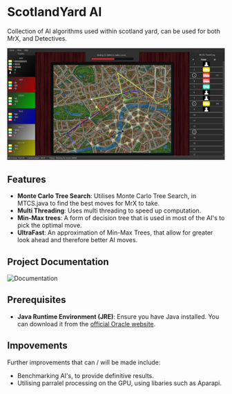 # ScotlandYard AI

Collection of AI algorithms used within scotland yard, can be used for both MrX, and Detectives.

<img src="ScotImg.png">

## Features

- **Monte Carlo Tree Search**: Utilises Monte Carlo Tree Search, in MTCS.java to find the best moves for MrX to take.
- **Multi Threading**: Uses multi threading to speed up computation.
- **Min-Max trees**: A form of decision tree that is used in most of the AI's to pick the optimal move.
- **UltraFast**: An approximation of Min-Max Trees, that allow for greater look ahead and therefore better AI moves.

## Project Documentation

![Documentation](https://docs.google.com/document/d/10P0K3mW9pUqetGPaQNBEHKmPo4Igr67vwqyL1C7Fguk/edit?usp=sharing)

## Prerequisites

- **Java Runtime Environment (JRE)**: Ensure you have Java installed. You can download it from the [official Oracle website](https://www.oracle.com/java/technologies/downloads/).

## Impovements
Further improvements that can / will be made include:
- Benchmarking AI's, to provide definitive results.
- Utilising parralel processing on the GPU, using libaries such as Aparapi.










